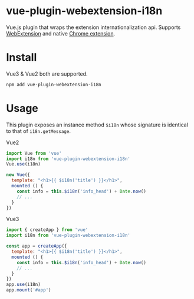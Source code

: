 # vue-plugin-webextension-i18n
Vue.js plugin that wraps the extension internationalization api. Supports [WebExtension](https://developer.mozilla.org/en-US/Add-ons/WebExtensions/API/i18n/getMessage) and native [Chrome extension](https://developer.chrome.com/extensions/i18n).

# Install

Vue3 & Vue2 both are supported.

```bash
npm add vue-plugin-webextension-i18n
```

# Usage

This plugin exposes an instance method `$i18n` whose signature is identical to that of `i18n.getMessage`.

Vue2

```javascript
import Vue from 'vue'
import i18n from 'vue-plugin-webextension-i18n'
Vue.use(i18n)

new Vue({
  template: "<h1>{{ $i18n('title') }}</h1>",
  mounted () {
    const info = this.$i18n('info_head') + Date.now()
    // ...
  }
})
```

Vue3

```javascript
import { createApp } from 'vue'
import i18n from 'vue-plugin-webextension-i18n'

const app = createApp({
  template: "<h1>{{ $i18n('title') }}</h1>",
  mounted () {
    const info = this.$i18n('info_head') + Date.now()
    // ...
  }
})
app.use(i18n)
app.mount('#app')
```

